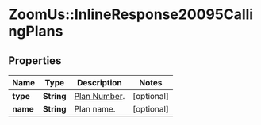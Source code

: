 # ZoomUs::InlineResponse20095CallingPlans

## Properties
Name | Type | Description | Notes
------------ | ------------- | ------------- | -------------
**type** | **String** | [Plan Number](https://marketplace.zoom.us/docs/api-reference/other-references/plans#zoom-phone-calling-plans). | [optional] 
**name** | **String** | Plan name. | [optional] 


